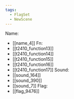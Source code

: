 ```yaml
---
tags:
  - FlagSet
  - NewScene
---
```

Name:
- [[name_4]]
Fn:
- [[t2410_function13]]
- [[t2410_function14]]
- [[t2410_function15]]
- [[t2410_function16]]
- [[t2410_function17]]
Sound:
- [[sound_164]]
- [[sound_390]]
- [[sound_7]]
Flag:
- [[flag_9476]]

